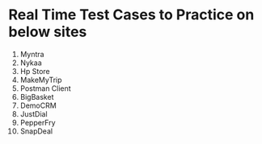 # Real Time Test Cases to Practice on below sites

1. Myntra
2. Nykaa
3. Hp Store
4. MakeMyTrip
5. Postman Client
6. BigBasket
7. DemoCRM
8. JustDial
9. PepperFry
10. SnapDeal
